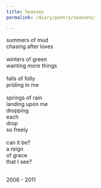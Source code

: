 ```yaml
---
title: Seasons
permalink: /diary/poetry/seasons/

---
```

<div class="poetry">

summers of mud<br/>
chasing after loves<br/>
<br/>
winters of green<br/>
wanting more things<br/>
<br/>
falls of folly<br/>
priding in me<br/>
<br/>
springs of rain<br/>
landing upon me<br/>
dropping<br/>
each<br/>
drop<br/>
so freely<br/>
<br/>
can it be?<br/>
a reign<br/>
of grace<br/>
that I see?<br/>
<br/>

<div class="poetry_date">2006 - 2011</div>



</div>
